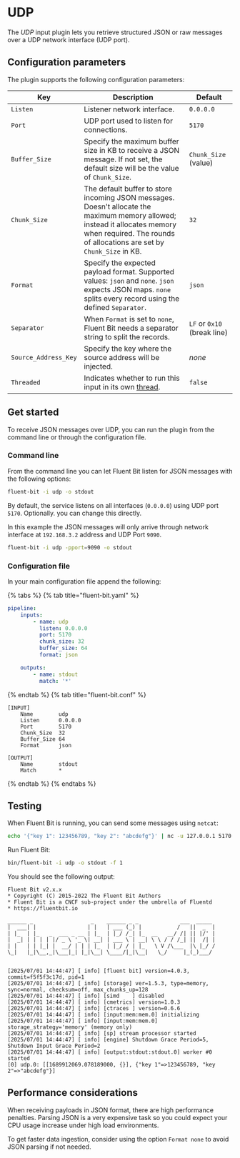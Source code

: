 # UDP

The _UDP_ input plugin lets you retrieve structured JSON or raw messages over a UDP network interface (UDP port).

## Configuration parameters

The plugin supports the following configuration parameters:

| Key | Description | Default |
| --- | ----------- | ------- |
| `Listen` | Listener network interface. | `0.0.0.0` |
| `Port`   | UDP port used to listen for connections. | `5170` |
| `Buffer_Size `| Specify the maximum buffer size in KB to receive a JSON message. If not set, the default size will be the value of `Chunk_Size`. | `Chunk_Size` (value) |
| `Chunk_Size` | The default buffer to store incoming JSON messages. Doesn't allocate the maximum memory allowed; instead it allocates memory when required. The rounds of allocations are set by `Chunk_Size` in KB. | `32` |
| `Format` | Specify the expected payload format. Supported values: `json` and `none`. `json` expects JSON maps. `none` splits every record using the defined `Separator`. | `json` |
| `Separator` | When `Format` is set to `none`, Fluent Bit needs a separator string to split the records. | `LF` or `0x10` (break line) |
| `Source_Address_Key`| Specify the key where the source address will be injected. | _none_ |
| `Threaded` | Indicates whether to run this input in its own [thread](../../administration/multithreading.md#inputs). | `false` |

## Get started

To receive JSON messages over UDP, you can run the plugin from the command line or through the configuration file.

### Command line

From the command line you can let Fluent Bit listen for JSON messages with the following options:

```bash
fluent-bit -i udp -o stdout
```

By default, the service listens on all interfaces (`0.0.0.0`) using UDP port `5170`. Optionally. you can change this directly.

In this example the JSON messages will only arrive through network interface at `192.168.3.2` address and UDP Port `9090`.

```bash
fluent-bit -i udp -pport=9090 -o stdout
```

### Configuration file

In your main configuration file append the following:

{% tabs %}
{% tab title="fluent-bit.yaml" %}

```yaml
pipeline:
    inputs:
        - name: udp
          listen: 0.0.0.0
          port: 5170
          chunk_size: 32
          buffer_size: 64
          format: json

    outputs:
        - name: stdout
          match: '*'
```

{% endtab %}
{% tab title="fluent-bit.conf" %}

```text
[INPUT]
    Name        udp
    Listen      0.0.0.0
    Port        5170
    Chunk_Size  32
    Buffer_Size 64
    Format      json

[OUTPUT]
    Name        stdout
    Match       *
```

{% endtab %}
{% endtabs %}

## Testing

When Fluent Bit is running, you can send some messages using `netcat`:

```bash
echo '{"key 1": 123456789, "key 2": "abcdefg"}' | nc -u 127.0.0.1 5170
```

Run Fluent Bit:

```bash
bin/fluent-bit -i udp -o stdout -f 1
```

You should see the following output:

```text
Fluent Bit v2.x.x
* Copyright (C) 2015-2022 The Fluent Bit Authors
* Fluent Bit is a CNCF sub-project under the umbrella of Fluentd
* https://fluentbit.io

______ _                  _    ______ _ _             ___  _____
|  ___| |                | |   | ___ (_) |           /   ||  _  |
| |_  | |_   _  ___ _ __ | |_  | |_/ /_| |_  __   __/ /| || |/' |
|  _| | | | | |/ _ \ '_ \| __| | ___ \ | __| \ \ / / /_| ||  /| |
| |   | | |_| |  __/ | | | |_  | |_/ / | |_   \ V /\___  |\ |_/ /
\_|   |_|\__,_|\___|_| |_|\__| \____/|_|\__|   \_/     |_(_)___/


[2025/07/01 14:44:47] [ info] [fluent bit] version=4.0.3, commit=f5f5f3c17d, pid=1
[2025/07/01 14:44:47] [ info] [storage] ver=1.5.3, type=memory, sync=normal, checksum=off, max_chunks_up=128
[2025/07/01 14:44:47] [ info] [simd    ] disabled
[2025/07/01 14:44:47] [ info] [cmetrics] version=1.0.3
[2025/07/01 14:44:47] [ info] [ctraces ] version=0.6.6
[2025/07/01 14:44:47] [ info] [input:mem:mem.0] initializing
[2025/07/01 14:44:47] [ info] [input:mem:mem.0] storage_strategy='memory' (memory only)
[2025/07/01 14:44:47] [ info] [sp] stream processor started
[2025/07/01 14:44:47] [ info] [engine] Shutdown Grace Period=5, Shutdown Input Grace Period=2
[2025/07/01 14:44:47] [ info] [output:stdout:stdout.0] worker #0 started
[0] udp.0: [[1689912069.078189000, {}], {"key 1"=>123456789, "key 2"=>"abcdefg"}]
```

## Performance considerations

When receiving payloads in JSON format, there are high performance penalties. Parsing JSON is a very expensive task so you could expect your CPU usage increase under high load environments.

To get faster data ingestion, consider using the option `Format none` to avoid JSON parsing if not needed.
